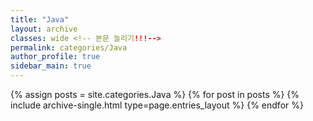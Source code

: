 ```yaml
---
title: "Java"
layout: archive
classes: wide <!-- 본문 늘리기!!!-->
permalink: categories/Java
author_profile: true
sidebar_main: true
---
```



{% assign posts = site.categories.Java %}
{% for post in posts %} {% include archive-single.html type=page.entries_layout %} {% endfor %}